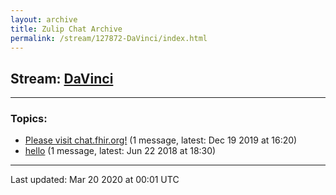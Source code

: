 ```yaml
---
layout: archive
title: Zulip Chat Archive
permalink: /stream/127872-DaVinci/index.html
---
```


## Stream: [DaVinci](https://hl7webmaster.github.io/zulip-hl7-org/stream/127872-DaVinci/index.html)
---

### Topics:

* [Please visit chat.fhir.org!](topic/Please.20visit.20chat.2Efhir.2Eorg!.html) (1 message, latest: Dec 19 2019 at 16:20)
* [hello](topic/hello.html) (1 message, latest: Jun 22 2018 at 18:30)

<hr><p>Last updated: Mar 20 2020 at 00:01 UTC</p>